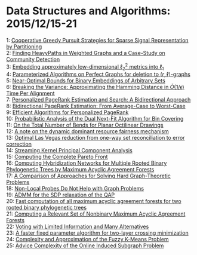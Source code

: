 # Data Structures and Algorithms: 2015/12/15-21  
1: [Cooperative Greedy Pursuit Strategies for Sparse Signal Representation  by Partitioning](https://doi.org/10.48550/arXiv.1501.05971)  
2: [Finding HeavyPaths in Weighted Graphs and a Case-Study on Community  Detection](https://doi.org/10.48550/arXiv.1512.04010)  
3: [Embedding approximately low-dimensional $\ell_2^2$ metrics into $\ell_1$](https://doi.org/10.48550/arXiv.1512.04170)  
4: [Parameterized Algorithms on Perfect Graphs for deletion to  $(r,\ell)$-graphs](https://doi.org/10.48550/arXiv.1512.04200)  
5: [Near-Optimal Bounds for Binary Embeddings of Arbitrary Sets](https://doi.org/10.48550/arXiv.1512.04433)  
6: [Breaking the Variance: Approximating the Hamming Distance in $\tilde  O(1/\epsilon)$ Time Per Alignment](https://doi.org/10.48550/arXiv.1512.04515)  
7: [Personalized PageRank Estimation and Search: A Bidirectional Approach](https://doi.org/10.48550/arXiv.1507.05999)  
8: [Bidirectional PageRank Estimation: From Average-Case to Worst-Case](https://doi.org/10.48550/arXiv.1507.08705)  
9: [Efficient Algorithms for Personalized PageRank](https://doi.org/10.48550/arXiv.1512.04633)  
10: [Probabilistic Analysis of the Dual Next-Fit Algorithm for Bin Covering](https://doi.org/10.48550/arXiv.1512.04719)  
11: [On the Total Number of Bends for Planar Octilinear Drawings](https://doi.org/10.48550/arXiv.1512.04866)  
12: [A note on the dynamic dominant resource fairness mechanism](https://doi.org/10.48550/arXiv.1509.07935)  
13: [Optimal Las Vegas reduction from one-way set reconciliation to error  correction](https://doi.org/10.48550/arXiv.1512.05028)  
14: [Streaming Kernel Principal Component Analysis](https://doi.org/10.48550/arXiv.1512.05059)  
15: [Computing the Complete Pareto Front](https://doi.org/10.48550/arXiv.1512.05207)  
16: [Computing Hybridization Networks for Multiple Rooted Binary Phylogenetic  Trees by Maximum Acyclic Agreement Forests](https://doi.org/10.48550/arXiv.1408.3044)  
17: [A Comparison of Approaches for Solving Hard Graph-Theoretic Problems](https://doi.org/10.48550/arXiv.1504.08011)  
18: [Non-Local Probes Do Not Help with Graph Problems](https://doi.org/10.48550/arXiv.1512.05411)  
19: [ADMM for the SDP relaxation of the QAP](https://doi.org/10.48550/arXiv.1512.05448)  
20: [Fast computation of all maximum acyclic agreement forests for two rooted  binary phylogenetic trees](https://doi.org/10.48550/arXiv.1512.05656)  
21: [Computing a Relevant Set of Nonbinary Maximum Acyclic Agreement Forests](https://doi.org/10.48550/arXiv.1512.05703)  
22: [Voting with Limited Information and Many Alternatives](https://doi.org/10.48550/arXiv.1110.1785)  
23: [A faster fixed parameter algorithm for two-layer crossing minimization](https://doi.org/10.48550/arXiv.1512.05876)  
24: [Complexity and Approximation of the Fuzzy K-Means Problem](https://doi.org/10.48550/arXiv.1512.05947)  
25: [Advice Complexity of the Online Induced Subgraph Problem](https://doi.org/10.48550/arXiv.1512.05996)  